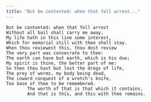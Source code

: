 ```yaml
---
title: "But be contented: when that fell arrest..."
---
```


	But be contented: when that fell arrest
	Without all bail shall carry me away,
	My life hath in this line some interest,
	Which for memorial still with thee shall stay.
	When thou reviewest this, thou dost review
	The very part was consecrate to thee:
	The earth can have but earth, which is his due;
	My spirit is thine, the better part of me:
	So then thou hast but lost the dregs of life,
	The prey of worms, my body being dead,
	The coward conquest of a wretch's knife,
	Too base of thee to be remembered.
			The worth of that is that which it contains,
			And that is this, and this with thee remains.

